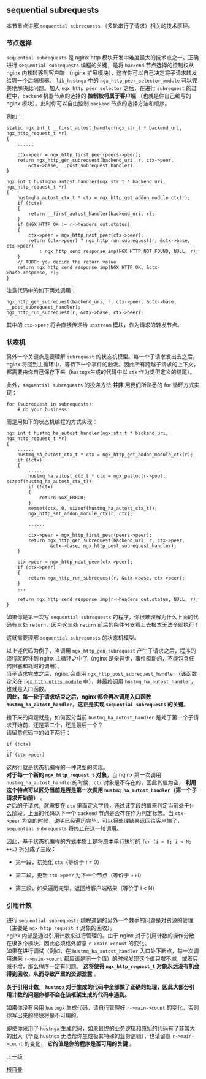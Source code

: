 sequential subrequests
--

本节重点讲解 `sequential subrequests` （多轮串行子请求）相关的技术原理。

### 节点选择 ###
`sequential subrequests` 是 nginx http 模块开发中难度最大的技术点之一。正确进行 `sequential subrequests` 编程的关键，是将 `backend` 节点选择的控制权从 nginx 内核转移到客户端 （nginx 扩展模块），这样你可以自己决定将子请求转发给哪一个后端机器。 `lib_hustngx` 中的 `ngx_http_peer_selector_module` 可以完美地解决此问题。加入 `ngx_http_peer_selector` 之后，在进行 `subrequest` 的过程中，`backend` 机器节点的选择的 **控制权将属于客户端** （也就是你自己编写的 nginx 模块）。此时你可以自由控制 `backend` 节点的选择方法和顺序。

例如：

    static ngx_int_t __first_autost_handler(ngx_str_t * backend_uri, ngx_http_request_t *r)
	{
	    ......
	
	    ctx->peer = ngx_http_first_peer(peers->peer);
	    return ngx_http_gen_subrequest(backend_uri, r, ctx->peer,
	        &ctx->base, __post_subrequest_handler);
	}

    ngx_int_t hustmqha_autost_handler(ngx_str_t * backend_uri, ngx_http_request_t *r)
	{
	    hustmqha_autost_ctx_t * ctx = ngx_http_get_addon_module_ctx(r);
	    if (!ctx)
	    {
	        return __first_autost_handler(backend_uri, r);
	    }
	    if (NGX_HTTP_OK != r->headers_out.status)
	    {
	        ctx->peer = ngx_http_next_peer(ctx->peer);
	        return (ctx->peer) ? ngx_http_run_subrequest(r, &ctx->base, ctx->peer)
	            : ngx_http_send_response_imp(NGX_HTTP_NOT_FOUND, NULL, r);
	    }
	    // TODO: you decide the return value
	    return ngx_http_send_response_imp(NGX_HTTP_OK, &ctx->base.response, r);
	}

注意代码中的如下两处调用：

    ngx_http_gen_subrequest(backend_uri, r, ctx->peer, &ctx->base, __post_subrequest_handler);
    ngx_http_run_subrequest(r, &ctx->base, ctx->peer);

其中的 `ctx->peer` 将会直接传递给 `upstream` 模块，作为请求的转发节点。

### 状态机 ###
另外一个关键点是要理解 `subrequest` 的状态机模型。每一个子请求发出去之后，nginx 将回到主循环中，等待下一个事件的触发。因此所有跨越子请求的上下文，都需要由你自己保存下来（`hustngx`生成的代码中以 `ctx` 作为类型定义的结尾）。

此外，`sequential subrequests` 的投递方法 **并非** 用我们所熟悉的 for 循环方式实现：

    for (subrequest in subrequests):
        # do your business

而是用如下的状态机编程的方式实现：

	ngx_int_t hustmq_ha_autost_handler(ngx_str_t * backend_uri, ngx_http_request_t *r)
	{
		......
		hustmq_ha_autost_ctx_t * ctx = ngx_http_get_addon_module_ctx(r);
		if (!ctx)
		{
			......
			hustmq_ha_autost_ctx_t * ctx = ngx_palloc(r->pool, sizeof(hustmq_ha_autost_ctx_t));
			if (!ctx)
			{
				return NGX_ERROR;
			}
			memset(ctx, 0, sizeof(hustmq_ha_autost_ctx_t));
			ngx_http_set_addon_module_ctx(r, ctx);
	
			......
	
			ctx->peer = ngx_http_first_peer(peers->peer);
			return ngx_http_gen_subrequest(backend_uri, r, ctx->peer,
			        &ctx->base, ngx_http_post_subrequest_handler);
		}
	
		ctx->peer = ngx_http_next_peer(ctx->peer);
		if (ctx->peer)
		{
			return ngx_http_run_subrequest(r, &ctx->base, ctx->peer);
		}
        ...
	
		return ngx_http_send_response_imp(r->headers_out.status, NULL, r);
	}

如果你是第一次写 `sequential subrequests` 的程序，你很难理解为什么上面的代码有三处 `return`，因为这三处 `return` 前后的条件分支看上去根本无法全部执行！

这就需要理解 `sequential subrequests` 的状态机模型。

以上述代码为例子，当调用 `ngx_http_gen_subrequest` 产生子请求之后，程序的流程就转移到 nginx 主循环之中了（nginx 是全异步，事件驱动的，不能包含任何阻塞和耗时的调用）。  
当子请求完成之后，nginx 会调用 `ngx_http_post_subrequest_handler`（该函数定义在 [`ngx_http_utils_module`](lib_hustngx/http_module.md) 中），并最终调用 `hustmq_ha_autost_handler`，也就是入口函数。  
**因此，每一轮子请求结束之后，nginx 都会再次调用入口函数 `hustmq_ha_autost_handler`，这正是实现 `sequential subrequests` 的关键**。

接下来的问题就是，如何区分当前 `hustmq_ha_autost_handler` 是处于第一个子请求开始前，还是第二个，还是最后一个？  
请留意代码中的如下两行：

    if (!ctx)
    ...
    if (ctx->peer)

这两行就是状态机编程的一种典型的实现。  
**对于每一个新的 `ngx_http_request_t` 对象**，当 nginx 第一次调用 `hustmq_ha_autost_handler`的时候，`ctx` 对象是不存在的，因此其值为空， **利用这个特点可以区分当前是否是第一次调用 `hustmq_ha_autost_handler`（第一个子请求开始前）** 。  
之后的子请求，就需要在 `ctx` 里面定义字段，通过该字段的值来判定当前处于什么阶段。上面的代码以下一个 `backend` 节点是否存在作为判定标志。当 `ctx->peer` 为空的时候，说明已经遍历完毕，可以将处理结果返回给客户端了， `sequential subrequests` 将终止在这一轮调用。

因此，基于状态机编程的方式本质上是将原本串行执行的 `for (i = 0; i < N; ++i)` 拆分成了三段：

- 第一段，初始化 `ctx`（等价于 i = 0）

- 第二段，更新 `ctx->peer` 为下一个节点（等价于 ++i）

- 第三段，如果遍历完毕，返回给客户端结果（等价于 i < N）

### 引用计数 ###

进行 `sequential subrequests` 编程遇到的另外一个棘手的问题是对资源的管理（主要是 `ngx_http_request_t` 对象的回收）。  
nginx 内部是通过引用计数来进行管理的。由于 nginx 对于引用计数的操作分散在很多个模块，因此必须格外留意 `r->main->count` 的变化。  
如果在进行调试（例如，在 `hustmq_ha_autost_handler` 入口处下断点，每一次调用进来 `r->main->count` 都应该是同一个值）的时候发现这个值只增不减，或者只减不增，那么程序一定有问题。 **这将使得 `ngx_http_request_t` 对象永远没有机会得到回收，从而导致严重的资源泄露** 。

**关于引用计数， `hustngx` 对于生成的代码中全部做了正确的处理，因此大部分引用计数的问题你都不会在该框架生成的代码中遇到。**

如果你没有采用 `hustngx` 生成代码，请自行管理好 `r->main->count` 的变化，否则你写出来的模块将是不可用的。

即使你采用了 `hustngx` 生成代码，如果最终的业务逻辑和原始的代码有了非常大的出入（毕竟 `hustngx` 无法帮你生成极其特殊的业务逻辑），也请留意 `r->main->count` 的变化， **它的值是你的程序是否可用的关键** 。

[上一级](index.md)

[根目录](../index.md)